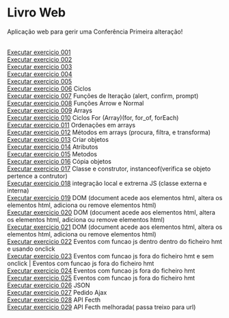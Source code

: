 # Livro Web
Aplicação web para gerir uma Conferência
Primeira alteração! 


<br>
<a href="https://ruipimenta21.github.io/LivroWeb/ex001.html">Executar exercicio 001</a>
<br>
<a href="https://ruipimenta21.github.io/LivroWeb/ex002.html">Executar exercicio 002</a>
<br>
<a href="https://ruipimenta21.github.io/LivroWeb/ex003.html">Executar exercicio 003</a>
<br>
<a href="https://ruipimenta21.github.io/LivroWeb/ex004.html">Executar exercicio 004</a>
<br>
<a href="https://ruipimenta21.github.io/LivroWeb/ex005.html">Executar exercicio 005</a>
<br>
<a href="https://ruipimenta21.github.io/LivroWeb/ex006.html">Executar exercicio 006</a> Ciclos
<br>
<a href="https://ruipimenta21.github.io/LivroWeb/ex007.html">Executar exercicio 007</a> Funções de Iteração  (alert, confirm, prompt)
<br>
<a href="https://ruipimenta21.github.io/LivroWeb/ex008.html">Executar exercicio 008</a> Funções Arrow e Normal
<br>
<a href="https://ruipimenta21.github.io/LivroWeb/ex009.html">Executar exercicio 009</a> Arrays
<br>
<a href="https://ruipimenta21.github.io/LivroWeb/ex010.html">Executar exercicio 010</a> Ciclos For (Array)(for, for_of, forEach)
<br>
<a href="https://ruipimenta21.github.io/LivroWeb/ex011.html">Executar exercicio 011</a> Ordenações em arrays
<br>
<a href="https://ruipimenta21.github.io/LivroWeb/ex012.html">Executar exercicio 012</a> Métodos em arrays (procura, filtra, e transforma)
<br>
<a href="https://ruipimenta21.github.io/LivroWeb/ex013.html">Executar exercicio 013</a> Criar objetos
<br>
<a href="https://ruipimenta21.github.io/LivroWeb/ex014.html">Executar exercicio 014</a> Atributos 
<br>
<a href="https://ruipimenta21.github.io/LivroWeb/ex015.html">Executar exercicio 015</a> Metodos
<br>
<a href="https://ruipimenta21.github.io/LivroWeb/ex016.html">Executar exercicio 016</a> Cópia objetos
<br>
<a href="https://ruipimenta21.github.io/LivroWeb/ex017.html">Executar exercicio 017</a> Classe e construtor, instanceof(verifica se objeto pertence a contrutor)
<br>
<a href="https://ruipimenta21.github.io/LivroWeb/ex018.html">Executar exercicio 018</a> integração local e extrerna JS (classe externa e interna)
<br>
<a href="https://ruipimenta21.github.io/LivroWeb/ex019.html">Executar exercicio 019</a> DOM (document acede aos elementos html, altera os elementos html, adiciona ou remove elementos html)
<br>
<a href="https://ruipimenta21.github.io/LivroWeb/ex020.html">Executar exercicio 020</a> DOM (document acede aos elementos html, altera os elementos html, adiciona ou remove elementos html)
<br>
<a href="https://ruipimenta21.github.io/LivroWeb/ex021.html">Executar exercicio 021</a> DOM (document acede aos elementos html, altera os elementos html, adiciona ou remove elementos html)
<br>
<a href="https://ruipimenta21.github.io/LivroWeb/ex022.html">Executar exercicio 022</a> Eventos com funcao js dentro dentro do ficheiro hmt e usando onclick
<br>
<a href="https://ruipimenta21.github.io/LivroWeb/ex023.html">Executar exercicio 023</a> Eventos com funcao js fora do ficheiro hmt e sem onclick | Eventos com funcao js fora do ficheiro hmt
<br>
<a href="https://ruipimenta21.github.io/LivroWeb/ex024.html">Executar exercicio 024</a> Eventos com funcao js fora do ficheiro hmt
<br>
<a href="https://ruipimenta21.github.io/LivroWeb/ex025.html">Executar exercicio 025</a> Eventos com funcao js fora do ficheiro hmt
<br>
<a href="https://ruipimenta21.github.io/LivroWeb/ex026.html">Executar exercicio 026</a> JSON
<br>
<a href="https://ruipimenta21.github.io/LivroWeb/ex027.html">Executar exercicio 027</a> Pedido Ajax
<br>
<a href="https://ruipimenta21.github.io/LivroWeb/ex028.html">Executar exercicio 028</a> API Fecth
<br>
<a href="https://ruipimenta21.github.io/LivroWeb/ex029.html">Executar exercicio 029</a> API Fecth melhorada( passa treixo para url)
